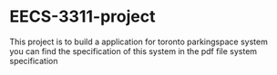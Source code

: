 # EECS-3311-project
This project is to build a application for toronto parkingspace system <br /> 
you can find the specification of this system in the pdf file system specification <br />

